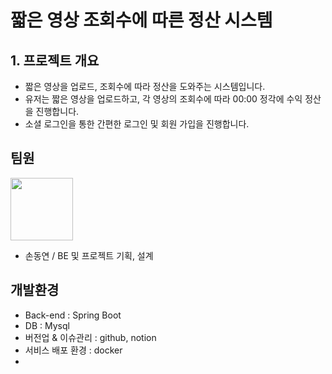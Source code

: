 # 짧은 영상 조회수에 따른 정산 시스템

## 1. 프로젝트 개요
- 짧은 영상을 업로드, 조회수에 따라 정산을 도와주는 시스템입니다.
- 유저는 짧은 영상을 업로드하고, 각 영상의 조회수에 따라 00:00 정각에 수익 정산을 진행합니다.
- 소셜 로그인을 통한 간편한 로그인 및 회원 가입을 진행합니다.

## 팀원 
<img src="https://github.com/sondongyeon/TikTak/assets/121774504/0441f2b2-1cf9-4127-a3f3-0a5fd4184db8" width='100' height='100'/>

- 손동연 / BE 및 프로젝트 기획, 설계

## 개발환경
- Back-end : Spring Boot
- DB : Mysql
- 버전업 & 이슈관리 : github, notion
- 서비스 배포 환경 : docker
- 
  
